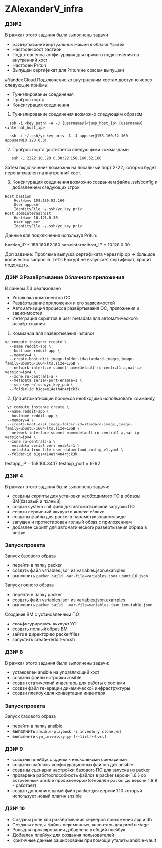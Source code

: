 # ZAlexanderV_infra
### ДЗ№2
В рамках этого задания были выполнены задачи
 - развёртывание виртуальных машин в облаке Yandex
 - Настроен хост бастион
 - Подготовленна конфигурация для прямого подключения на внутренний хост
 - Настроен Pritun
 - Выпущен сертификат для Pritun(не совсем выпущен)

#Yandex Cloud
Подключение ко внутрненним хостам доступно через следующие приёмы:
 - Туннелирование соединения
 - Проброс порта
 - Конфигурация соединения

 1. Туннелирование соединения возможно следующим образом
 ```
   ssh -i <key_path> -A -J [username@]<jump_host_ip> [username@]<internal_host_ip>

   ssh -i ~/.ssh/yc_key_priv -A -J appuser@158.160.52.160 appuser@10.128.0.30
 ```
 2. Проброс порта достигается следующими коммандами

```
   ssh -L 2222:10.128.0.30:22 158.160.52.160

```
  Затем подключение возможно на локальный порт 2222, который будет перенаправлен на внутренний хост.

 3. Конфигурация соединения возможно созданием файла .ssh/config и добавлением следующих строк
```
Host bastion
	HostName 158.160.52.160
	User appuser
	IdentityFile ~/.ssh/yc_key_priv
Host someinternalhost
	HostName 10.128.0.30
	User appuser
	IdentityFile ~/.ssh/yc_key_priv
```

Данные для подключения используя Pritun:

bastion_IP = 158.160.52.160
someinternalhost_IP = 10.128.0.30


Доп задание:
Проблема выпуска сертификата через nip.op -> большое количество запросов. Let's Encrypt не выпускает сертификат, просит подождать.


### ДЗ№ 3 Развёртывание Облачного приложения
В данном ДЗ реализовано
 - Установка компонентов ОС
 - Развёртывание приложения и его зависимостей
 - Автоматизиция процесса развёртывания ОС, приложения и зависимостей
 - Интеграция скриптов в user metadata для автоматического развёртывания

1. Комманда для развёртывания instance
```
yc compute instance create \
  --name reddit-app \
  --hostname reddit-app \
  --memory=4 \
  --create-boot-disk image-folder-id=standard-images,image-family=ubuntu-1604-lts,size=10GB \
  --network-interface subnet-name=default-ru-central1-a,nat-ip-version=ipv4 \
  --zone ru-central1-a \
  --metadata serial-port-enable=1 \
  --ssh-key ~/.ssh/yc_key_pub \
  --folder-id b1gs4m14eth4n4rjck3k
```

2. Для автоматизации процесса необходимо использовать комманду
```
 yc compute instance create \
 --name reddit-app \
 --hostname reddit-app \
 --memory=4 \
 --create-boot-disk image-folder-id=standard-images,image-family=ubuntu-1604-lts,size=10GB \
 --network-interface subnet-name=default-ru-central1-a,nat-ip-version=ipv4 \
 --zone ru-central1-a \
 --metadata serial-port-enable=1 \
 --metadata-from-file user-data=cloud_config_v1.yaml \
 --folder-id b1gs4m14eth4n4rjck3k

```

testapp_IP = 158.160.34.17
testapp_port = 9292


### ДЗ№ 4
В рамках этого задания были выполнены задачи:
 - созданы скрипты для установки необходимого ПО в образы ВМ(базовый и полный)
 - создан system unit файл для автоматической загрузки ПО
 - создан сервисный аккаунт в яндекс облаке
 - созданы файлы для packer в параметризованом виде
 - запущен и протестирован полный образ с приложением
 - добавлен скрипт для автоматического развёртывания образа в инфре

### Запуск проекта
Запуск базового образа
- перейти в папку packer
- создать файл variables.json из variables.json.examples
- выполнить ```packer build -var-file=variables.json ubuntu16.json```

Запуск полного образа
- перейти в папку packer
- создать файл variables.json из variables.json.examples
- выполнить  ```packer build  -var-file=variables.json immutable.json```

Создание ВМ с установленным ПО
- сконфигурировать аккаунт YC
- создать полный образ ВМ
- зайти в директорию packer/files
- запустить create-reddit-vm.sh


### Д3№ 8
В рамках этого задания были выполнены задачи:
 - установлен ansible на управляющий хост
 - созданы файлы нстройки ansible
 - создан статический инвентарь для работы с хостами
 - создан файл генерации динамической инфраструктуры
 - создан плейбук для конвертации инвентаря


### Запуск проекта
Запуск базового образа
- перейти в папку ansible
- выполнить ```ansible-playbook -i inventory clone.yml```
- выполнить ```dyn_inventory.py [--list|--host]  ```

### Д3№ 9
 - созданы плейбук с одним и несколькими сценариями
 - созданы шаблоны конфигурационных файлов для ansible
 - созданы сценарии настройки базового ПО для запуска из packer
 - проверена работоспособность файлов в packer версии 1.6.6 со встроенным ansible провиженером(обновлён packer до версии 1.8.8 - работает)
 - создан дополнительный файл packer для версии 1.10 который использует новый плагин ansible

### Д3№ 10
  - Созданы роли для развёртывания серверов приложения app и db
  - Созданы среды, файлы переменных, инвентарь для prod и stage
  - Роль для проксирования добавлена в общий плейбук
  - Добавлен плейбук для создания пользователей
  - Критичные данные зашифрованы при помощи утилиты ansible-vault
